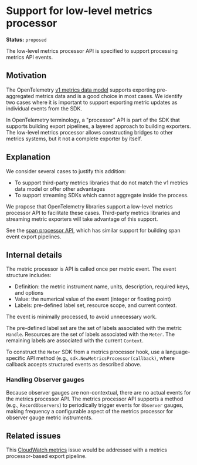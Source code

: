 # Support for low-level metrics processor

**Status:** `proposed`

The low-level metrics processor API is specified to support processing metrics API events.

## Motivation

The OpenTelemetry [v1 metrics data model](https://github.com/open-telemetry/opentelemetry-proto/blob/master/opentelemetry/proto/metrics/v1/metrics.proto) supports exporting pre-aggregated metrics data and is a good choice in most cases.  We identify two cases where it is important to support exporting metric updates as individual events from the SDK.

In OpenTelemetry terminology, a "processor" API is part of the SDK that supports building export pipelines, a layered approach to building exporters.  The low-level metrics processor allows constructing bridges to other metrics systems, but it not a complete exporter by itself.

## Explanation

We consider several cases to justify this addition:

- To support third-party metrics libraries that do not match the v1 metrics data model or offer other advantages
- To support streaming SDKs which cannot aggregate inside the process.

We propose that OpenTelemetry libraries support a low-level metrics processor API to facilitate these cases.  Third-party metrics libraries and streaming metric exporters will take advantage of this support.

See the [span processor API](https://github.com/open-telemetry/opentelemetry-specification/pull/205), which has similar support for building span event export pipelines.

## Internal details

The metric processor is API is called once per metric event. The event structure includes:

- Definition: the metric instrument name, units, description, required keys, and options
- Value: the numerical value of the event (integer or floating point)
- Labels: pre-defined label set, resource scope, and current context.

The event is minimally processed, to avoid unnecessary work.  

The pre-defined label set are the set of labels associated with the metric `Handle`.  Resources are the set of labels associated with the `Meter`.  The remaining labels are associated with the current `Context`.

To construct the `Meter` SDK from a metrics processor hook, use a language-specific API method (e.g., `sdk.NewMetricsProcessor(callback)`, where callback accepts structured events as described above.

### Handling Observer gauges

Because observer gauges are non-contextual, there are no actual events for the metrics processor API.  The metrics processor API supports a method (e.g., `RecordObservers`) to periodically trigger events for `Observer` gauges, making frequency a configurable aspect of the metrics processor for observer gauge metric instruments.

## Related issues

This [CloudWatch metrics](https://github.com/open-telemetry/opentelemetry-go/issues/83) issue would be addressed with a metrics processor-based export pipeline.

